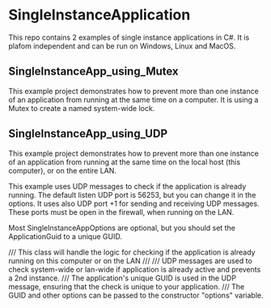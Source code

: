 # SingleInstanceApplication

This repo contains 2 examples of single instance applications in C#.
It is plafom independent and can be run on Windows, Linux and MacOS.


## SingleInstanceApp_using_Mutex
This example project demonstrates how to prevent more than one instance of an application from running at the same time on a computer.
It is using a Mutex to create a named system-wide lock.


## SingleInstanceApp_using_UDP
This example project demonstrates how to prevent more than one instance of an application 
from running at the same time on the local host (this computer), or on the entire LAN.

This example uses UDP messages to check if the application is already running.
The default listen UDP port is 56253, but you can change it in the options.
It uses also UDP port +1 for sending and receiving UDP messages.
These ports must be open in the firewall, when running on the LAN.
       
Most SingleInstanceAppOptions are optional, but you should set the ApplicationGuid to a unique GUID.


/// This class will handle the logic for checking if the application is already running on this computer or on the LAN
/// 
/// UDP messages are used to check system-wide or lan-wide if application is already active and prevents a 2nd instance.
/// The application's unique GUID is used in the UDP message, ensuring that the check is unique to your application.
/// The GUID and other options can be passed to the constructor "options" variable.
